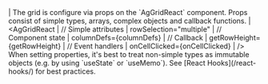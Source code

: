 <framework-specific-section frameworks="react">
| The grid is configure via props on the `AgGridReact` component. Props consist of simple types, arrays, complex objects and callback functions.
</framework-specific-section>

<framework-specific-section frameworks="react">
<snippet transform={false} language="jsx">
| &lt;AgGridReact
|    // Simple attributes
|    rowSelection="multiple"
|    // Component state 
|    columnDefs={columnDefs}
|    // Callback
|    getRowHeight={getRowHeight}
|    // Event handlers
|    onCellClicked={onCellClicked}
| />
</snippet>
</framework-specific-section>


<framework-specific-section frameworks="react">
 <warning>
 When setting properties, it's best to treat non-simple types as immutable objects (e.g. by using `useState` or `useMemo`). See [React Hooks](/react-hooks/) for best practices.
 </warning>
</framework-specific-section>
